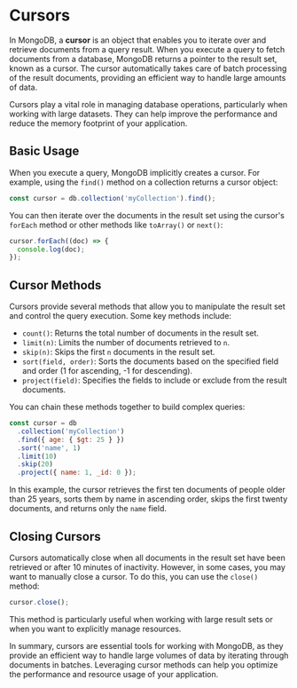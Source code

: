 # Cursors

In MongoDB, a **cursor** is an object that enables you to iterate over and retrieve documents from a query result. When you execute a query to fetch documents from a database, MongoDB returns a pointer to the result set, known as a cursor. The cursor automatically takes care of batch processing of the result documents, providing an efficient way to handle large amounts of data.

Cursors play a vital role in managing database operations, particularly when working with large datasets. They can help improve the performance and reduce the memory footprint of your application.

## Basic Usage

When you execute a query, MongoDB implicitly creates a cursor. For example, using the `find()` method on a collection returns a cursor object:

```javascript
const cursor = db.collection('myCollection').find();
```

You can then iterate over the documents in the result set using the cursor's `forEach` method or other methods like `toArray()` or `next()`:

```javascript
cursor.forEach((doc) => {
  console.log(doc);
});
```

## Cursor Methods

Cursors provide several methods that allow you to manipulate the result set and control the query execution. Some key methods include:

- `count()`: Returns the total number of documents in the result set.
- `limit(n)`: Limits the number of documents retrieved to `n`.
- `skip(n)`: Skips the first `n` documents in the result set.
- `sort(field, order)`: Sorts the documents based on the specified field and order (1 for ascending, -1 for descending).
- `project(field)`: Specifies the fields to include or exclude from the result documents.

You can chain these methods together to build complex queries:

```javascript
const cursor = db
  .collection('myCollection')
  .find({ age: { $gt: 25 } })
  .sort('name', 1)
  .limit(10)
  .skip(20)
  .project({ name: 1, _id: 0 });
```

In this example, the cursor retrieves the first ten documents of people older than 25 years, sorts them by name in ascending order, skips the first twenty documents, and returns only the `name` field.

## Closing Cursors

Cursors automatically close when all documents in the result set have been retrieved or after 10 minutes of inactivity. However, in some cases, you may want to manually close a cursor. To do this, you can use the `close()` method:

```javascript
cursor.close();
```

This method is particularly useful when working with large result sets or when you want to explicitly manage resources.

In summary, cursors are essential tools for working with MongoDB, as they provide an efficient way to handle large volumes of data by iterating through documents in batches. Leveraging cursor methods can help you optimize the performance and resource usage of your application.
